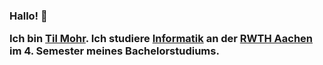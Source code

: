 ---
---
<h3>
Hallo! 👋

Ich bin <a href="" class="my-a"><span class="text-rainbow-3 text-2xl font-bold">Til Mohr</span></a>. Ich studiere <a href="https://www.rwth-aachen.de/cms/root/Studium/Vor-dem-Studium/Studiengaenge/Liste-Aktuelle-Studiengaenge/Studiengangbeschreibung/~bnzs/Informatik-B-Sc-/" class="my-a"><span class="text-rainbow-5 text-2xl font-bold">Informatik</span></a> an der <a href="https://www.rwth-aachen.de" class="my-a"><span class="text-rainbow-1 text-2xl font-bold">RWTH Aachen</span></a> im 4. Semester meines Bachelorstudiums.
</h3>